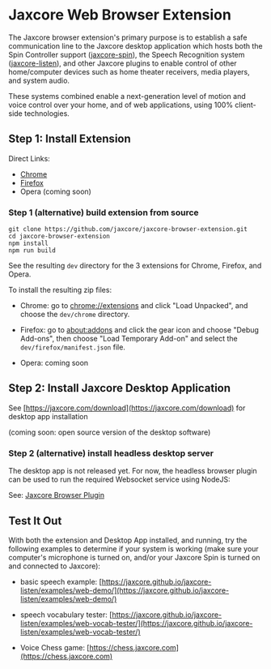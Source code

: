 # Jaxcore Web Browser Extension

The Jaxcore browser extension's primary purpose is to establish a safe communication line to the Jaxcore desktop application
which hosts both the Spin Controller support ([jaxcore-spin](https://github.com/jaxcore/jaxcore-spin)), the Speech Recognition system ([jaxcore-listen](https://github.com/jaxcore/jaxcore-spin)), and other Jaxcore plugins to enable control of other home/computer devices such as home theater receivers, media players, and system audio.

These systems combined enable a next-generation level of motion and voice control over your home, and of web applications, using 100% client-side technologies.


## Step 1: Install Extension

Direct Links:

- [Chrome](https://chrome.google.com/webstore/detail/jaxcore-browser-extension/jjjbjijebbaabkhcelfndgmkklfjmiap?hl=en-US&gl=CA)
- [Firefox](https://addons.mozilla.org/en-US/firefox/addon/jaxcore-browser-extension/)
- Opera (coming soon)

### Step 1 (alternative) build extension from source

```
git clone https://github.com/jaxcore/jaxcore-browser-extension.git
cd jaxcore-browser-extension
npm install
npm run build
```

See the resulting `dev` directory for the 3 extensions for Chrome, Firefox, and Opera.

To install the resulting zip files:

- Chrome: go to [chrome://extensions](chrome://extensions) and click "Load Unpacked", and choose the `dev/chrome` directory.

- Firefox: go to [about:addons](about:addons) and click the gear icon and choose "Debug Add-ons", then choose "Load Temporary Add-on" and select the `dev/firefox/manifest.json` file.

- Opera: coming soon


## Step 2: Install Jaxcore Desktop Application


See [https://jaxcore.com/download](https://jaxcore.com/download) for desktop app installation

(coming soon: open source version of the desktop software)



### Step 2 (alternative) install headless desktop server

The desktop app is not released yet.  For now, the headless browser plugin can be used to run the required Websocket service using NodeJS:

See: [Jaxcore Browser Plugin](https://github.com/jaxcore/browser-plugin) 

## Test It Out

With both the extension and Desktop App installed, and running, try the following examples to determine if your system is working (make sure your computer's microphone is turned on, and/or your Jaxcore Spin is turned on and connected to Jaxcore):

- basic speech example: [https://jaxcore.github.io/jaxcore-listen/examples/web-demo/](https://jaxcore.github.io/jaxcore-listen/examples/web-demo/)

- speech vocabulary tester: [https://jaxcore.github.io/jaxcore-listen/examples/web-vocab-tester/](https://jaxcore.github.io/jaxcore-listen/examples/web-vocab-tester/)

- Voice Chess game: [https://chess.jaxcore.com](https://chess.jaxcore.com)